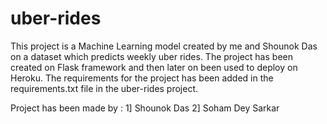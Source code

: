 # uber-rides
This project is a Machine Learning model created by me and Shounok Das on a dataset which predicts weekly uber rides.
The project has been created on Flask framework and then later on been used to deploy on Heroku. 
The requirements for the project has been added in the requirements.txt file in the uber-rides project.


Project has been made by : 
1] Shounok Das
2] Soham Dey Sarkar 
